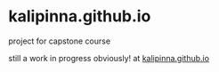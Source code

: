 # kalipinna.github.io
project for capstone course 

still a work in progress obviously! at <a href="https://kalipinna.github.io" target="_blank"> kalipinna.github.io
  </a>
